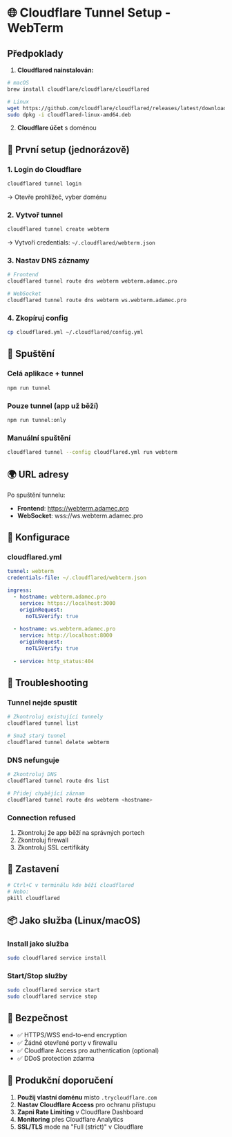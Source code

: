# 🌐 Cloudflare Tunnel Setup - WebTerm

## Předpoklady

1. **Cloudflared nainstalován:**
```bash
# macOS
brew install cloudflare/cloudflare/cloudflared

# Linux
wget https://github.com/cloudflare/cloudflared/releases/latest/download/cloudflared-linux-amd64.deb
sudo dpkg -i cloudflared-linux-amd64.deb
```

2. **Cloudflare účet** s doménou

## 🚀 První setup (jednorázově)

### 1. Login do Cloudflare
```bash
cloudflared tunnel login
```
→ Otevře prohlížeč, vyber doménu

### 2. Vytvoř tunnel
```bash
cloudflared tunnel create webterm
```
→ Vytvoří credentials: `~/.cloudflared/webterm.json`

### 3. Nastav DNS záznamy
```bash
# Frontend
cloudflared tunnel route dns webterm webterm.adamec.pro

# WebSocket
cloudflared tunnel route dns webterm ws.webterm.adamec.pro
```

### 4. Zkopíruj config
```bash
cp cloudflared.yml ~/.cloudflared/config.yml
```

## 🏃 Spuštění

### Celá aplikace + tunnel
```bash
npm run tunnel
```

### Pouze tunnel (app už běží)
```bash
npm run tunnel:only
```

### Manuální spuštění
```bash
cloudflared tunnel --config cloudflared.yml run webterm
```

## 🌍 URL adresy

Po spuštění tunnelu:

- **Frontend**: https://webterm.adamec.pro
- **WebSocket**: wss://ws.webterm.adamec.pro

## 📝 Konfigurace

### cloudflared.yml
```yaml
tunnel: webterm
credentials-file: ~/.cloudflared/webterm.json

ingress:
  - hostname: webterm.adamec.pro
    service: https://localhost:3000
    originRequest:
      noTLSVerify: true
  
  - hostname: ws.webterm.adamec.pro
    service: http://localhost:8000
    originRequest:
      noTLSVerify: true
  
  - service: http_status:404
```

## 🔧 Troubleshooting

### Tunnel nejde spustit
```bash
# Zkontroluj existující tunnely
cloudflared tunnel list

# Smaž starý tunnel
cloudflared tunnel delete webterm
```

### DNS nefunguje
```bash
# Zkontroluj DNS
cloudflared tunnel route dns list

# Přidej chybějící záznam
cloudflared tunnel route dns webterm <hostname>
```

### Connection refused
1. Zkontroluj že app běží na správných portech
2. Zkontroluj firewall
3. Zkontroluj SSL certifikáty

## 🛑 Zastavení

```bash
# Ctrl+C v terminálu kde běží cloudflared
# Nebo:
pkill cloudflared
```

## 📦 Jako služba (Linux/macOS)

### Install jako služba
```bash
sudo cloudflared service install
```

### Start/Stop služby
```bash
sudo cloudflared service start
sudo cloudflared service stop
```

## 🔐 Bezpečnost

- ✅ HTTPS/WSS end-to-end encryption
- ✅ Žádné otevřené porty v firewallu
- ✅ Cloudflare Access pro authentication (optional)
- ✅ DDoS protection zdarma

## 🌟 Produkční doporučení

1. **Použij vlastní doménu** místo `.trycloudflare.com`
2. **Nastav Cloudflare Access** pro ochranu přístupu
3. **Zapni Rate Limiting** v Cloudflare Dashboard
4. **Monitoring** přes Cloudflare Analytics
5. **SSL/TLS** mode na "Full (strict)" v Cloudflare

